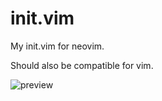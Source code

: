 # init.vim
My init.vim for neovim. 

Should also be compatible for vim.


![preview](https://i.ibb.co/F5Rb7tN/Screen-Shot-2022-04-26-at-9-39-30-PM.png)
